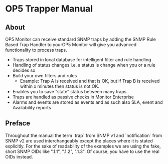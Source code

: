 # OP5 Trapper Manual

## About

OP5 Monitor can receive standard SNMP traps by adding the SNMP Rule Based Trap Handler to yourOP5 Monitor will give you advanced functionality to process traps.

- Traps stored in local database for intelligent filter and rule handling
- Handling of status changes i.e. a status is change when you or a rule decides so
- Build your own filters and rules
  - Example: Trap A is received and that is OK, but if Trap B is received within x minutes then status is not OK.
- Enables you to save “state” status between many traps
- Traps are handled as passive checks in Monitor Enterprise
- Alarms and events are stored as events and as such also SLA, event and Availability reports

## Preface

Throughout the manual the term \`trap\` from SNMP v1 and \`notification\` from SNMP v2 are used interchangeably except the places where it is stated explicitly.
For the sake of readability of the examples we are using the fake, short SNMP OIDs like ".1.1", ".1.2", ".1.3". Of course, you have to use the real OIDs instead.
